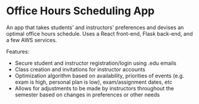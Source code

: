 # Office Hours Scheduling App

An app that takes students' and instructors' preferences and devises an optimal office hours schedule. Uses a React front-end, Flask back-end, and a few AWS services. 

Features:
- Secure student and instructor registration/login using .edu emails
- Class creation and invitations for instructor accounts
- Optimization algorithm based on availability, priorities of events (e.g. exam is high, personal plan is low), exam/assignment dates, etc
- Allows for adjustments to be made by instructors throughout the semester based on changes in preferences or other needs

